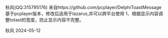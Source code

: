 秋风(QQ:315795176)
  来自https://github.com/pcplayer/DelphiToastMessage
  基于pcplayer版本，修改后适用于lazarus,并可以跨平台使用
1、根据显示内容调整totast的宽度，防止显示内容不完整。

秋风 2024-05-12
